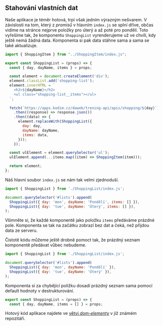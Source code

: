 ## Stahování vlastních dat

Naše aplikace je téměr hotová, trpí však jedním výrazným nešvarem. V závislosti na tom, který z *promisů* v hlavním `index.js` se splní dříve, občas vidíme na stránce nejprve položky pro úterý a až poté pro pondělí. Toto vyřešíme tak, že komponentu `ShoppingList` vyrenderujeme už ve chvíli, kdy ještě nemá žádná data. Komponenta si pak data stáhne sama a sama se také aktualizuje. 

```js
import { ShoppingItem } from "../ShoppingItem/index.js";

export const ShoppingList = (props) => {
  const { day, dayName, items } = props;

  const element = document.createElement('div');
  element.classList.add('shopping-list');
  element.innerHTML = `
    <h2>${dayName}</h2>
    <ul class="shopping-list__items"></ul>
  `;
  
  fetch(`https://apps.kodim.cz/daweb/trening-api/apis/shopping/${day}`)
    .then((response) => response.json())
    .then((data) => {
      element.replaceWith(ShoppingList({
        day: day,
        dayName: dayName,
        items: data,
      }));
    });

  const ulElement = element.querySelector('ul');
  ulElement.append(...items.map((item) => ShoppingItem(item)));

  return element;
};
```

Náš hlavní soubor `index.js` se nám tak velmi zjednoduší.

```js
import { ShoppingList } from './ShoppingList/index.js';

document.querySelector('#lists').append(
  ShoppingList({ day: 'mon', dayName: 'Pondělí', items: [] }),
  ShoppingList({ day: 'tue', dayName: 'Úterý', items: [] }),
);
```

Všimněte si, že každé komponentě jako položku `items` předáváme prázdné pole. Komponenta se tak na začátku zobrazí bez dat a čeká, než přijdou data ze serveru. 

Čistotě kódu můžeme ještě drobně pomoct tak, že prázdný seznam komponentě předávat vůbec nebudeme. 

```js
import { ShoppingList } from './ShoppingList/index.js';

document.querySelector('#lists').append(
  ShoppingList({ day: 'mon', dayName: 'Pondělí' }),
  ShoppingList({ day: 'tue', dayName: 'Úterý' }),
);
```

Komponenta si za chybějící poližku dosadí prázdný seznam sama pomocí default hodnoty v destrukturování. 

```js
export const ShoppingList = (props) => {
  const { day, dayName, items = [] } = props;
```

Hotový kód aplikace najdete ve [větvi *dom-elementy*](https://github.com/Czechitas-podklady-WEB/prvni-komponenta/tree/dom-elementy) v již známém repozitáři.
